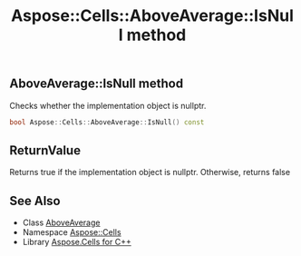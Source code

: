 ﻿---
title: Aspose::Cells::AboveAverage::IsNull method
linktitle: IsNull
second_title: Aspose.Cells for C++ API Reference
description: 'Aspose::Cells::AboveAverage::IsNull method. Checks whether the implementation object is nullptr in C++.'
type: docs
weight: 500
url: /cpp/aspose.cells/aboveaverage/isnull/
---
## AboveAverage::IsNull method


Checks whether the implementation object is nullptr.

```cpp
bool Aspose::Cells::AboveAverage::IsNull() const
```


## ReturnValue

Returns true if the implementation object is nullptr. Otherwise, returns false

## See Also

* Class [AboveAverage](../)
* Namespace [Aspose::Cells](../../)
* Library [Aspose.Cells for C++](../../../)
